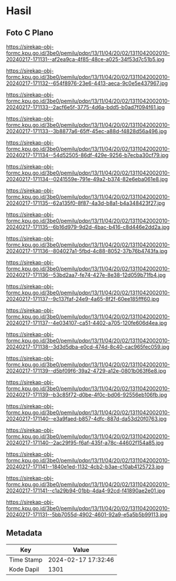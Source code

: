 # Hasil

## Foto C Plano

https://sirekap-obj-formc.kpu.go.id/3be0/pemilu/pdpr/13/11/04/20/02/1311042002010-20240217-171131--af2ea9ca-4f85-48ce-a025-34f53d7c51b5.jpg

https://sirekap-obj-formc.kpu.go.id/3be0/pemilu/pdpr/13/11/04/20/02/1311042002010-20240217-171132--654f8976-23e6-4413-aeca-9c0e5e437967.jpg

https://sirekap-obj-formc.kpu.go.id/3be0/pemilu/pdpr/13/11/04/20/02/1311042002010-20240217-171133--2acf6e5f-3775-4d6a-bdd5-b0ad7f094f61.jpg

https://sirekap-obj-formc.kpu.go.id/3be0/pemilu/pdpr/13/11/04/20/02/1311042002010-20240217-171133--3b8877a6-65ff-45ec-a88d-f4828d56a496.jpg

https://sirekap-obj-formc.kpu.go.id/3be0/pemilu/pdpr/13/11/04/20/02/1311042002010-20240217-171134--54d52505-86df-429e-9256-b7ecba30cf79.jpg

https://sirekap-obj-formc.kpu.go.id/3be0/pemilu/pdpr/13/11/04/20/02/1311042002010-20240217-171134--0241559e-791e-49a2-b374-82e6eba061e8.jpg

https://sirekap-obj-formc.kpu.go.id/3be0/pemilu/pdpr/13/11/04/20/02/1311042002010-20240217-171135--62a135f0-8f87-4a3d-b8a1-b4a348423f27.jpg

https://sirekap-obj-formc.kpu.go.id/3be0/pemilu/pdpr/13/11/04/20/02/1311042002010-20240217-171135--6b16d979-9d2d-4bac-b416-c8d446e2dd2a.jpg

https://sirekap-obj-formc.kpu.go.id/3be0/pemilu/pdpr/13/11/04/20/02/1311042002010-20240217-171136--804027a1-5fbd-4c88-8052-37b76b4743fa.jpg

https://sirekap-obj-formc.kpu.go.id/3be0/pemilu/pdpr/13/11/04/20/02/1311042002010-20240217-171136--53bd2aa7-fe74-427e-8e38-12d059b71fb4.jpg

https://sirekap-obj-formc.kpu.go.id/3be0/pemilu/pdpr/13/11/04/20/02/1311042002010-20240217-171137--9c137faf-24e9-4a65-8f2f-60ee185fff60.jpg

https://sirekap-obj-formc.kpu.go.id/3be0/pemilu/pdpr/13/11/04/20/02/1311042002010-20240217-171137--4e034107-ca51-4402-a705-120fe606d4ea.jpg

https://sirekap-obj-formc.kpu.go.id/3be0/pemilu/pdpr/13/11/04/20/02/1311042002010-20240217-171138--3d3d5dba-e0cd-474d-8c40-cac965fec059.jpg

https://sirekap-obj-formc.kpu.go.id/3be0/pemilu/pdpr/13/11/04/20/02/1311042002010-20240217-171139--d5bf09f6-39a2-4729-a12e-0801b063f6e8.jpg

https://sirekap-obj-formc.kpu.go.id/3be0/pemilu/pdpr/13/11/04/20/02/1311042002010-20240217-171139--b3c85f72-d0be-4f0c-bd06-92556eb106fb.jpg

https://sirekap-obj-formc.kpu.go.id/3be0/pemilu/pdpr/13/11/04/20/02/1311042002010-20240217-171140--e3a9faed-b857-4dfc-887d-da53d20f0763.jpg

https://sirekap-obj-formc.kpu.go.id/3be0/pemilu/pdpr/13/11/04/20/02/1311042002010-20240217-171140--2ac29f95-f6af-435f-a78c-44602f154a85.jpg

https://sirekap-obj-formc.kpu.go.id/3be0/pemilu/pdpr/13/11/04/20/02/1311042002010-20240217-171141--1840e1ed-1132-4cb2-b3ae-c10ab4125723.jpg

https://sirekap-obj-formc.kpu.go.id/3be0/pemilu/pdpr/13/11/04/20/02/1311042002010-20240217-171141--c1a29b94-01bb-4da4-92cd-f41890ae2e01.jpg

https://sirekap-obj-formc.kpu.go.id/3be0/pemilu/pdpr/13/11/04/20/02/1311042002010-20240217-171131--5bb7055d-4902-4601-92a9-e5a5b5b99113.jpg


## Metadata

| Key        | Value               |
| ---------- | ------------------- |
| Time Stamp | 2024-02-17 17:32:46 |
| Kode Dapil | 1301                |



